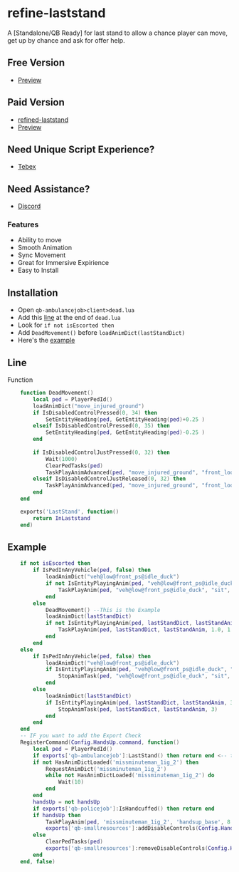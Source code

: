 # refine-laststand
A [Standalone/QB Ready] for last stand to allow a chance player can move, get up by chance and ask for offer help.
## Free Version
- [Preview](https://streamable.com/uil3q6)
## Paid Version
- [refined-laststand](https://refined.tebex.io/package/5891340)
- [Preview](https://youtu.be/WrHqh-kDY7M)

## Need Unique Script Experience?
- [Tebex](https://refined.tebex.io/)

## Need Assistance?
- [Discord](https://discord.gg/Va9YArM6uW)

### Features
- Ability to move
- Smooth Animation
- Sync Movement
- Great for Immersive Expirience
- Easy to Install

## Installation

* Open `qb-ambulancejob>client>dead.lua`
* Add this [line](#Line) at the end of `dead.lua`
* Look for `if not isEscorted then`
* Add `DeadMovement()` before `loadAnimDict(lastStandDict)`
* Here's the [example](#Example)

## Line
Function
```lua
    function DeadMovement()
        local ped = PlayerPedId()
        loadAnimDict("move_injured_ground")
        if IsDisabledControlPressed(0, 34) then
            SetEntityHeading(ped, GetEntityHeading(ped)+0.25 )
        elseif IsDisabledControlPressed(0, 35) then
            SetEntityHeading(ped, GetEntityHeading(ped)-0.25 )
        end
        
        if IsDisabledControlJustPressed(0, 32) then
            Wait(1000)
            ClearPedTasks(ped)
            TaskPlayAnimAdvanced(ped, "move_injured_ground", "front_loop", GetEntityCoords(ped), 1.0, 0.0, GetEntityHeading(ped), 1.0, 1.0, 1.0, 47, 1.0, 0, 0)
        elseif IsDisabledControlJustReleased(0, 32) then 
            TaskPlayAnimAdvanced(ped, "move_injured_ground", "front_loop", GetEntityCoords(ped), 1.0, 0.0, GetEntityHeading(ped), 1.0, 1.0, 1.0, 46, 1.0, 0, 0)
        end
    end

    exports('LastStand', function()
        return InLaststand
    end)
```

## Example

```lua
    if not isEscorted then
        if IsPedInAnyVehicle(ped, false) then
            loadAnimDict("veh@low@front_ps@idle_duck")
            if not IsEntityPlayingAnim(ped, "veh@low@front_ps@idle_duck", "sit", 3) then
                TaskPlayAnim(ped, "veh@low@front_ps@idle_duck", "sit", 1.0, 1.0, -1, 1, 0, 0, 0, 0)
            end
        else
            DeadMovement() --This is the Example 
            loadAnimDict(lastStandDict)
            if not IsEntityPlayingAnim(ped, lastStandDict, lastStandAnim, 3) then
                TaskPlayAnim(ped, lastStandDict, lastStandAnim, 1.0, 1.0, -1, 1, 0, 0, 0, 0)
            end
        end
    else
        if IsPedInAnyVehicle(ped, false) then
            loadAnimDict("veh@low@front_ps@idle_duck")
            if IsEntityPlayingAnim(ped, "veh@low@front_ps@idle_duck", "sit", 3) then
                StopAnimTask(ped, "veh@low@front_ps@idle_duck", "sit", 3)
            end
        else
            loadAnimDict(lastStandDict)
            if IsEntityPlayingAnim(ped, lastStandDict, lastStandAnim, 3) then
                StopAnimTask(ped, lastStandDict, lastStandAnim, 3)
            end
        end
    end
    -- IF you want to add the Export Check 
    RegisterCommand(Config.HandsUp.command, function()
        local ped = PlayerPedId()
        if exports['qb-ambulancejob']:LastStand() then return end <-- this is the example to not trigger you can use it on any other script you want to cancel the animation
        if not HasAnimDictLoaded('missminuteman_1ig_2') then
            RequestAnimDict('missminuteman_1ig_2')
            while not HasAnimDictLoaded('missminuteman_1ig_2') do
                Wait(10)
            end
        end
        handsUp = not handsUp
        if exports['qb-policejob']:IsHandcuffed() then return end
        if handsUp then
            TaskPlayAnim(ped, 'missminuteman_1ig_2', 'handsup_base', 8.0, 8.0, -1, 50, 0, false, false, false)
            exports['qb-smallresources']:addDisableControls(Config.HandsUp.controls)
        else
            ClearPedTasks(ped)
            exports['qb-smallresources']:removeDisableControls(Config.HandsUp.controls)
        end
    end, false)
```
